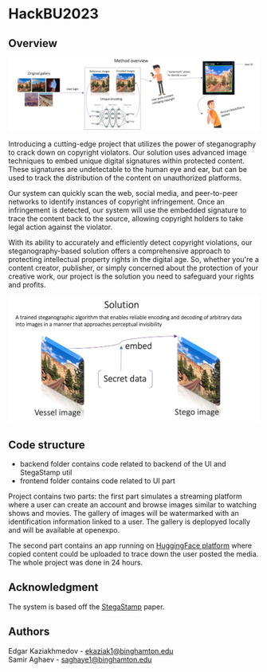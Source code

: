 # HackBU2023

## Overview

![Overview](info1.jpg)

Introducing a cutting-edge project that utilizes the power of steganography to crack down on copyright violators. Our solution uses advanced image techniques to embed unique digital signatures within protected content. These signatures are undetectable to the human eye and ear, but can be used to track the distribution of the content on unauthorized platforms.

Our system can quickly scan the web, social media, and peer-to-peer networks to identify instances of copyright infringement. Once an infringement is detected, our system will use the embedded signature to trace the content back to the source, allowing copyright holders to take legal action against the violator.

With its ability to accurately and efficiently detect copyright violations, our steganography-based solution offers a comprehensive approach to protecting intellectual property rights in the digital age. So, whether you're a content creator, publisher, or simply concerned about the protection of your creative work, our project is the solution you need to safeguard your rights and profits.


![Solution](info2.jpg)

## Code structure

 - backend folder contains code related to backend of the UI and StegaStamp util
 - frontend folder contains code related to UI part


Project contains two parts: the first part simulates a streaming platform
where a user can create an account and browse images similar to watching
shows and movies. The gallery of images will be watermarked with
an identification information linked to a user. The gallery is deplopyed locally and will
be available at openexpo.

The second part contains an app running on [HuggingFace platform](https://huggingface.co/spaces/edosedgar/stegastamp_extract)
where copied content could be uploaded to trace down the user posted the media.
The whole project was done in 24 hours.

## Acknowledgment

The system is based off the [StegaStamp](https://github.com/tancik/StegaStamp) paper.

## Authors

Edgar Kaziakhmedov - ekaziak1@binghamton.edu <br>
Samir Aghaev - saghaye1@binghamton.edu


